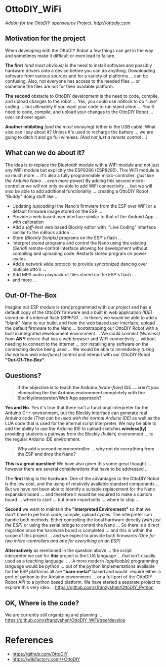 # OttoDIY_WiFi
*Addon for the OttoDIY opensource Project. http://ottodiy.com*

## Motivation for the project

When developing with the OttoDIY Robot a few things can get in the way and sometimes make it difficult or even lead to failure. 

**The first** *(and most obvious)* is the need to install software and possibly hardware drivers onto a device before you can do anything. Downloading software from various sources and for a variety of platforms ... can be confusing. Also, not everyone has access to the needed files ... or sometime the files are not for their available platform.

**The second** obstacle to OttoDIY development is the need to code, compile, and upload changes to the robot ... Yes, you could use mBlock to do "Live" coding ... but ultimately if you want your code to run stand alone ... You'll need to code, compile, and upload your changes to the OttoDIY Robot ... over and over again.

**Another inhibiting** *(and the most annoying)* tether is the USB cable. What else can I say about it? Unless it's used to recharge the battery ... we are going to ditch it and go full wireless. *(And not just a remote control ...)*

## What can we do about it?

The idea is to replace the Bluetooth module with a WiFi module and not just any WiFi module but explicitly the ESP8266 (ESP8285). This WiFi module is so much more ... it's also a fully programmable micro-controller. *(just like the Arduino Nano ... even more power)* By adding this second micro-controller we will not only be able to add WiFi connectivity ... but we will also be able to add additional functionality  ... creating a OttoDIY Robot "Buddy" doing stuff like ...

- Updating *(uploading)* the Nano's firmware from the ESP over WiFi or a default firmware image stored on the ESP ... 
- Provide a web based user interface similar to that of the Android App ... with calibration
- Add a *(off-line)* web based Blockly editor with  "Live Coding" interface similar to the mBlock addon ... 
- Store *(Blockly Scripts)* programs on the ESP's flash ... 
- Interpret stored programs and control the Nano using the existing *(Serial)* remote-control interface allowing for development without compiling and uploading code. Restarts stored program on power cycles.
- Add a network wide protocol to provide syncronized dancing over mutilple otto's ...
- Add MP3 audio playback of files stored on the ESP's flash ...
- and more ...

## Out-Of-The-Box

Imagine our ESP module is (pre)programmed with our project and has a default copy of the OttoDIY firmware and a built in web application *(IDE)* stored on it's internal flash *(SPIFFS)* ... In theory we would be able to add a "blank" Nano to our build, and from the web based user interface, upload the default firmware to the Nano ... bootstrapping our OttoDIY Robot with a built in integrated development environment ... We could connect *(Wireless)* from **ANY** device that has a web browser and WiFi connectivity ... without needing to connect to the internet ... nor installing any software on the connecting device being used ... We would be able to immediately *(using the various web interfaces)* control and interact with our OttoDIY Robot **"Out-Of-The-Box"**.

## Questions?
>**If the objective is to teach the Arduino *(work-flow)* IDE ... aren't you eliminating the the Arduino environment completely with the Blockly/Interpreter/Web App approach?**

**Yes and No.** Yes it's true that there isn't a functional interpreter for the Arduino C++ environment, but the Blockly interface can generate real Arduino code *(That can be used with the normal Arduino IDE)* as well as the LUA code that is used for the internal script interpreter. We may be able to add the ability to use the Arduino IDE to upload sketches **wireless(ly)** providing students a pathway from the Blockly *(bulitin)* environment ... to the regular Arduino IDE environment. 

>**Why add a second microcontroller ... why not do everything from the ESP and drop the Nano?**

**This is a great question!** We have also given this some great thought ... however there are several considerations that have to be addressed ...

The **first** thing is the hardware. One of the advantages to the OttoDIY Robot is the low cost, and the using of relatively available standard components ... But we have not been able to identify a suitable replacement for the Nano expansion board ... and therefore it would be required to make a custom board ... where to start ... but more importantly ... where to stop ...

**Second** we want to maintain the **"Interpreted Environment"** so that we don't have to perform code, compile, upload cycles. The interpreter can handle both methods. Either controlling the local hardware directly *(with just the ESP)* or using the serial bridge to control the Nano ... So there is a direct migration once the hardware board is completed ... and this is within the scope of this project ... and we expect to provide both firmwares *(One for two micro-controllers and one for everything on an ESP)*

**Alternatively** as mentioned in the question above ... the script interpreter we use for **this** project is the LUA language ... that isn't usually used as a teaching language  ...  A more modern *(applicable)* programming language would be python ... but of the python implementations available for the ESP platforms all are **"bare-metal"** based and would  require either a port of python to the Arduino environment ... or a full port of the OttoDIY Robot API to a python based platform. We have started a separate project to explore this very idea ... https://github.com/sfranzyshen/OttoDIY_Python


## OK, Where is the code?

We are currently still organizing and planning ... https://github.com/sfranzyshen/OttoDIY_WiFi/tree/develop

# References
- https://github.com/OttoDIY
- https://wikifactory.com/+OttoDIY
